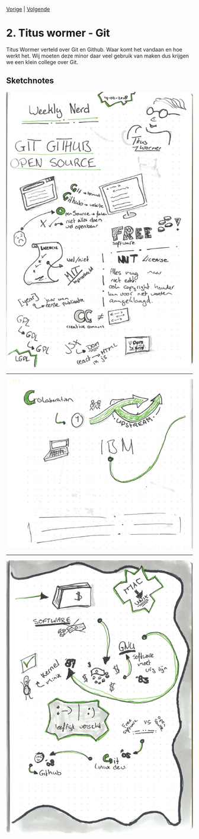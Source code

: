 [Vorige](/Weekly-Nerd/1_Sketchnotes.md) | [Volgende](/Weekly-Nerd/3_Peter_Paul_Koch.md)

# 2. Titus wormer - Git

Titus Wormer verteld over Git en Github. Waar komt het vandaan en hoe werkt het. Wij moeten deze minor daar veel gebruik van maken dus krijgen we een klein college over Git.

## Sketchnotes

![Screenshot van sketchnotes](images/2_Git-1.png)

---

![Screenshot van sketchnotes](images/2_Git-2.png)

---

![Screenshot van sketchnotes](images/2_Git-3.png)